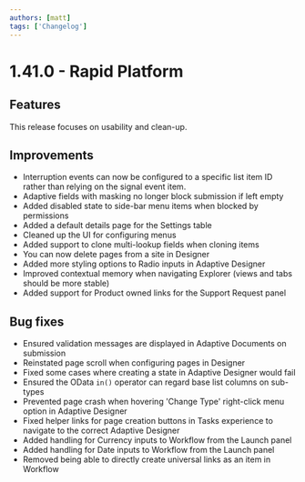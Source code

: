 ```yaml
---
authors: [matt]
tags: ['Changelog']
---
```


# 1.41.0 - Rapid Platform

## Features

This release focuses on usability and clean-up.

## Improvements

- Interruption events can now be configured to a specific list item ID rather than relying on the signal event item.
- Adaptive fields with masking no longer block submission if left empty
- Added disabled state to side-bar menu items when blocked by permissions
- Added a default details page for the Settings table
- Cleaned up the UI for configuring menus
- Added support to clone multi-lookup fields when cloning items
- You can now delete pages from a site in Designer
- Added more styling options to Radio inputs in Adaptive Designer
- Improved contextual memory when navigating Explorer (views and tabs should be more stable)
- Added support for Product owned links for the Support Request panel

## Bug fixes

- Ensured validation messages are displayed in Adaptive Documents on submission
- Reinstated page scroll when configuring pages in Designer
- Fixed some cases where creating a state in Adaptive Designer would fail
- Ensured the OData `in()` operator can regard base list columns on sub-types
- Prevented page crash when hovering 'Change Type' right-click menu option in Adaptive Designer
- Fixed helper links for page creation buttons in Tasks experience to navigate to the correct Adaptive Designer
- Added handling for Currency inputs to Workflow from the Launch panel
- Added handling for Date inputs to Workflow from the Launch panel
- Removed being able to directly create universal links as an item in Workflow
